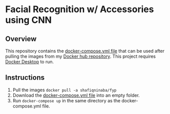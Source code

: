 # Facial Recognition w/ Accessories using CNN
## Overview
This repository contains the [docker-compose.yml file](docker-compose.yml) that can be used after pulling the images from my [Docker hub repository](https://hub.docker.com/r/shafiqninaba/fyp). This project requires [Docker Desktop](https://www.docker.com/products/docker-desktop/) to run.

## Instructions
1. Pull the images `docker pull -a shafiqninaba/fyp`
2. Download the [docker-compose.yml file](docker-compose.yml) into an empty folder.
3. Run `docker-compose up` in the same directory as the docker-compose.yml file.
